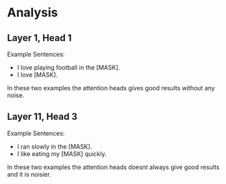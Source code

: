 # Analysis

## Layer 1, Head 1

Example Sentences:
- I love playing football in the [MASK].
- I love [MASK].

In these two examples the attention heads gives good results without any noise.

## Layer 11, Head 3

Example Sentences:
- I ran slowly in the [MASK].
- I like eating my [MASK] quickly.

In these two examples the attention heads doesnt always give good results and it is noisier.